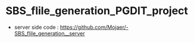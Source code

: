 # SBS_flile_generation_PGDIT_project

* server side code : https://github.com/Mojaer/-SBS_flile_generation__server
